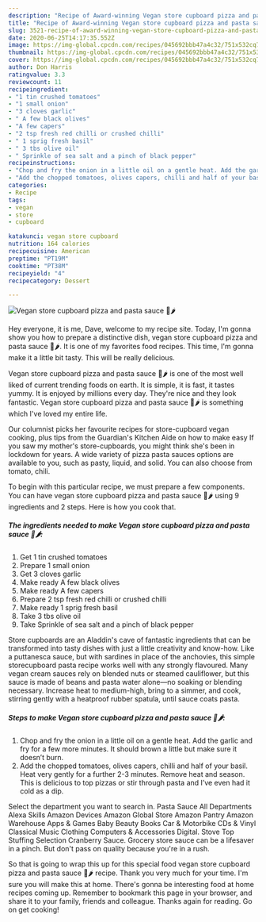 ```yaml
---
description: "Recipe of Award-winning Vegan store cupboard pizza and pasta sauce 🌱🌶"
title: "Recipe of Award-winning Vegan store cupboard pizza and pasta sauce 🌱🌶"
slug: 3521-recipe-of-award-winning-vegan-store-cupboard-pizza-and-pasta-sauce
date: 2020-06-25T14:17:35.552Z
image: https://img-global.cpcdn.com/recipes/045692bbb47a4c32/751x532cq70/vegan-store-cupboard-pizza-and-pasta-sauce-🌱🌶-recipe-main-photo.jpg
thumbnail: https://img-global.cpcdn.com/recipes/045692bbb47a4c32/751x532cq70/vegan-store-cupboard-pizza-and-pasta-sauce-🌱🌶-recipe-main-photo.jpg
cover: https://img-global.cpcdn.com/recipes/045692bbb47a4c32/751x532cq70/vegan-store-cupboard-pizza-and-pasta-sauce-🌱🌶-recipe-main-photo.jpg
author: Don Harris
ratingvalue: 3.3
reviewcount: 11
recipeingredient:
- "1 tin crushed tomatoes"
- "1 small onion"
- "3 cloves garlic"
- " A few black olives"
- "A few capers"
- "2 tsp fresh red chilli or crushed chilli"
- " 1 sprig fresh basil"
- " 3 tbs olive oil"
- " Sprinkle of sea salt and a pinch of black pepper"
recipeinstructions:
- "Chop and fry the onion in a little oil on a gentle heat. Add the garlic and fry for a few more minutes. It should brown a little but make sure it doesn’t burn."
- "Add the chopped tomatoes, olives capers, chilli and half of your basil. Heat very gently for a further 2-3 minutes. Remove heat and season. This is delicious to top pizzas or stir through pasta and I’ve even had it cold as a dip."
categories:
- Recipe
tags:
- vegan
- store
- cupboard

katakunci: vegan store cupboard 
nutrition: 164 calories
recipecuisine: American
preptime: "PT19M"
cooktime: "PT38M"
recipeyield: "4"
recipecategory: Dessert

---
```



![Vegan store cupboard pizza and pasta sauce 🌱🌶](https://img-global.cpcdn.com/recipes/045692bbb47a4c32/751x532cq70/vegan-store-cupboard-pizza-and-pasta-sauce-🌱🌶-recipe-main-photo.jpg)

Hey everyone, it is me, Dave, welcome to my recipe site. Today, I'm gonna show you how to prepare a distinctive dish, vegan store cupboard pizza and pasta sauce 🌱🌶. It is one of my favorites food recipes. This time, I'm gonna make it a little bit tasty. This will be really delicious.

Vegan store cupboard pizza and pasta sauce 🌱🌶 is one of the most well liked of current trending foods on earth. It is simple, it is fast, it tastes yummy. It is enjoyed by millions every day. They're nice and they look fantastic. Vegan store cupboard pizza and pasta sauce 🌱🌶 is something which I've loved my entire life.

Our columnist picks her favourite recipes for store-cupboard vegan cooking, plus tips from the Guardian&#39;s Kitchen Aide on how to make easy If you saw my mother&#39;s store-cupboards, you might think she&#39;s been in lockdown for years. A wide variety of pizza pasta sauces options are available to you, such as pasty, liquid, and solid. You can also choose from tomato, chili.


To begin with this particular recipe, we must prepare a few components. You can have vegan store cupboard pizza and pasta sauce 🌱🌶 using 9 ingredients and 2 steps. Here is how you cook that.

<!--inarticleads1-->

##### The ingredients needed to make Vegan store cupboard pizza and pasta sauce 🌱🌶:

1. Get 1 tin crushed tomatoes
1. Prepare 1 small onion
1. Get 3 cloves garlic
1. Make ready  A few black olives
1. Make ready A few capers
1. Prepare 2 tsp fresh red chilli or crushed chilli
1. Make ready  1 sprig fresh basil
1. Take  3 tbs olive oil
1. Take  Sprinkle of sea salt and a pinch of black pepper


Store cupboards are an Aladdin&#39;s cave of fantastic ingredients that can be transformed into tasty dishes with just a little creativity and know-how. Like a puttanesca sauce, but with sardines in place of the anchovies, this simple storecupboard pasta recipe works well with any strongly flavoured. Many vegan cream sauces rely on blended nuts or steamed cauliflower, but this sauce is made of beans and pasta water alone—no soaking or blending necessary. Increase heat to medium-high, bring to a simmer, and cook, stirring gently with a heatproof rubber spatula, until sauce coats pasta. 

<!--inarticleads2-->

##### Steps to make Vegan store cupboard pizza and pasta sauce 🌱🌶:

1. Chop and fry the onion in a little oil on a gentle heat. Add the garlic and fry for a few more minutes. It should brown a little but make sure it doesn’t burn.
1. Add the chopped tomatoes, olives capers, chilli and half of your basil. Heat very gently for a further 2-3 minutes. Remove heat and season. This is delicious to top pizzas or stir through pasta and I’ve even had it cold as a dip.


Select the department you want to search in. Pasta Sauce All Departments Alexa Skills Amazon Devices Amazon Global Store Amazon Pantry Amazon Warehouse Apps &amp; Games Baby Beauty Books Car &amp; Motorbike CDs &amp; Vinyl Classical Music Clothing Computers &amp; Accessories Digital. Stove Top Stuffing Selection Cranberry Sauce. Grocery store sauce can be a lifesaver in a pinch. But don&#39;t pass on quality because you&#39;re in a rush. 

So that is going to wrap this up for this special food vegan store cupboard pizza and pasta sauce 🌱🌶 recipe. Thank you very much for your time. I'm sure you will make this at home. There's gonna be interesting food at home recipes coming up. Remember to bookmark this page in your browser, and share it to your family, friends and colleague. Thanks again for reading. Go on get cooking!

